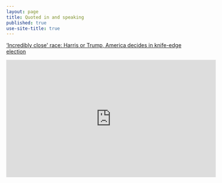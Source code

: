```yaml
---
layout: page
title: Quoted in and speaking
published: true
use-site-title: true
---
```


[‘Incredibly close' race: Harris or Trump, America decides in knife-edge election](https://www.france24.com/en/video/20241105-incredibly-close-race-harris-or-trump-america-decides-in-knife-edge-election)


<iframe 
    width="560" 
    height="315" 
    src="https://www.youtube.com/embed/1CSSXaQZeSY" 
    title="YouTube video player" 
    frameborder="0" 
    allow="accelerometer; autoplay; clipboard-write; encrypted-media; gyroscope; picture-in-picture" 
    allowfullscreen>
</iframe>


